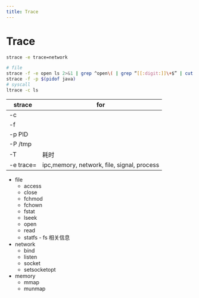 ```yaml
---
title: Trace
---
```


# Trace

```bash
strace -e trace=network

# file
strace -f -e open ls 2>&1 | grep ^open\( | grep “[[:digit:]]\+$” | cut -d\” -f2
strace -f -p $(pidof java)
# syscall
ltrace -c ls
```

| strace    | for                                        |
| --------- | ------------------------------------------ |
| -c        |
| -f        |
| -p PID    |
| -P /tmp   |
| -T        | 耗时                                       |
| -e trace= | ipc,memory, network, file, signal, process |

- file
  - access
  - close
  - fchmod
  - fchown
  - fstat
  - lseek
  - open
  - read
  - statfs - fs 相关信息
- network
  - bind
  - listen
  - socket
  - setsocketopt
- memory
  - mmap
  - munmap
